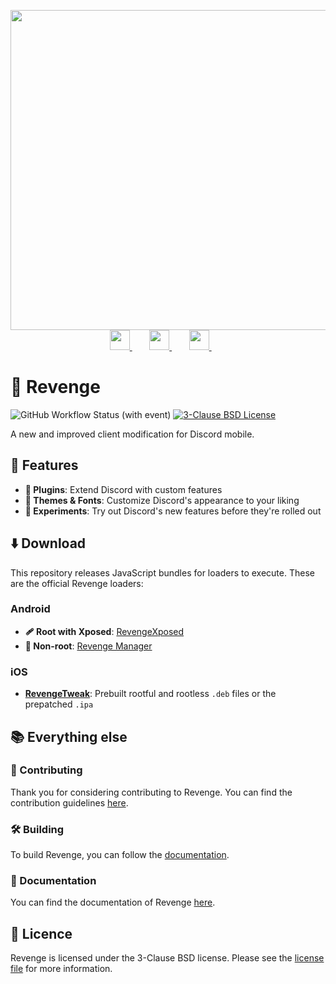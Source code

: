 <p align="center">
  <picture>
    <source
      width="512px"
      media="(prefers-color-scheme: dark)"
      srcset="assets/wordmark/wordmark+slogan-dark.svg"
    >
    <img
      width="512px"
      src="assets/wordmark/wordmark+slogan-light.svg"
    >
  </picture>
  <br>
  <a href="https://revenge-mod.github.io/">
       <picture>
           <source height="32px" media="(prefers-color-scheme: dark)" srcset="assets/logo/logo-dark.svg" />
           <img height="32px" src="assets/logo/logo-light.svg" />
       </picture>
   </a>&nbsp;&nbsp;&nbsp;&nbsp;&nbsp;&nbsp;
   <a href="https://discord.com/invite/ddcQf3s2Uq">
       <picture>
           <source height="32px" media="(prefers-color-scheme: dark)" srcset="https://user-images.githubusercontent.com/13122796/178032563-d4e084b7-244e-4358-af50-26bde6dd4996.png" />
           <img height="32px" src="https://user-images.githubusercontent.com/13122796/178032563-d4e084b7-244e-4358-af50-26bde6dd4996.png" />
       </picture>
   </a>&nbsp;&nbsp;&nbsp;&nbsp;&nbsp;&nbsp;
   <a href="https://github.com/revenge-mod">
       <picture>
           <source height="32px" media="(prefers-color-scheme: dark)" srcset="https://i.ibb.co/dMMmCrW/Git-Hub-Mark.png" />
           <img height="32px" src="https://i.ibb.co/9wV3HGF/Git-Hub-Mark-Light.png" />
       </picture>
   </a>&nbsp;&nbsp;&nbsp;&nbsp;&nbsp;&nbsp;

   </a>
</p>

# 👊 Revenge

![GitHub Workflow Status (with event)](https://img.shields.io/github/actions/workflow/status/revenge-mod/revenge-bundle/release.yml)
[![3-Clause BSD License](https://img.shields.io/badge/License-BSD%203--Clause-blue.svg)](https://opensource.org/licenses/BSD-3-Clause)

A new and improved client modification for Discord mobile.

## 💪 Features

- **🔌 Plugins**: Extend Discord with custom features
- **🎨 Themes & Fonts**: Customize Discord's appearance to your liking
- **🧪 Experiments**: Try out Discord's new features before they're rolled out

## ⬇️ Download

This repository releases JavaScript bundles for loaders to execute. These are the official Revenge loaders:

### Android

- **🩹 Root with Xposed**: [RevengeXposed](https://github.com/revenge-mod/revenge-xposed/releases/latest)
- **📵 Non-root**: [Revenge Manager](https://github.com/revenge-mod/revenge-manager/releases/latest)

### iOS

- [**RevengeTweak**](https://github.com/revenge-mod/revenge-tweak): Prebuilt rootful and rootless `.deb` files or the prepatched `.ipa`

## 📚 Everything else

### 📙 Contributing

Thank you for considering contributing to Revenge.
You can find the contribution guidelines [here](CONTRIBUTING.md).

### 🛠️ Building

To build Revenge, you can follow the [documentation](/docs).

### 📃 Documentation

You can find the documentation of Revenge [here](/docs).

## 📜 Licence

Revenge is licensed under the 3-Clause BSD license. Please see the [license file](LICENSE) for more information.
